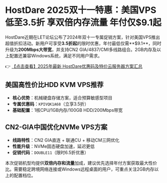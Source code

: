 # HostDare 2025双十一特惠：美国VPS低至3.5折 享双倍内存流量 年付仅$9.1起

HostDare近期在LET论坛公布了2024年双十一专属促销方案，针对美国VPS推出超值折扣活动。新用户可享受**3.5折起**的限时优惠，年付最低仅需**$9.1**，同时升级为**200Mbps大带宽**，并支持CN2 GIA/4837/CMI多线路组合。2GB内存及以上配置还兼容Windows系统，满足不同用户需求。

👉 [【点击查看】2025年最新 HostDare优惠码及特价云服务器方案汇总](https://bit.ly/hostdare)

## 美国高性价比HDD KVM VPS推荐
- **核心优势**：机械硬盘存储方案，适合预算敏感型项目
- **专属优惠码**：`KPIVQK1A68`（立享3.5折）
- **基础配置**：1核CPU/1GB内存/100GB HDD/200Mbps带宽

## CN2-GIA中国优化NVMe VPS方案
- **线路特性**：CN2 GIA直连 + 联通CU + 移动CM三网优化
- **性能升级**：NVMe固态硬盘加速，延迟更低
- **促销代码**：`DOUBLE11`（限时6.5折优惠）

本次促销机型均提供**双倍内存和流量**加成，建议优先选择年付方案获取最大性价比。需要稳定跨境网络连接或Windows远程桌面的用户，可重点关注2GB内存以上的配置档位。